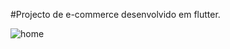 #Projecto de e-commerce desenvolvido em flutter.


![home](https://user-images.githubusercontent.com/115956402/206387423-f93ec7d1-66e6-4c0b-b900-fc0d3d6b1854.png)
